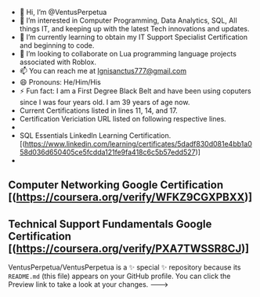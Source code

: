 - 👋 Hi, I’m @VentusPerpetua
- 👀 I’m interested in Computer Programming, Data Analytics, SQL, All things IT, and keeping up with the latest Tech innovations and updates.
- 🌱 I’m currently learning to obtain my IT Support Specialist Certification and beginning to code.
- 💞️ I’m looking to collaborate on Lua programming language projects associated with Roblox.
- 📫 You can reach me at Ignisanctus777@gmail.com
- 😄 Pronouns: He/Him/His
- ⚡ Fun fact: I am a First Degree Black Belt and have been using coputers since I was four years old. I am 39 years of age now.
- Current Certifications listed in lines 11, 14, and 17.
- Certification Vericiation URL listed on following respective lines.
- 
- SQL Essentials LinkedIn Learning Certification.
[(https://www.linkedin.com/learning/certificates/5dadf830d081e4bb1a058d036d650405ce5fcdda121fe9fa418c6c5b57edd527)]
-
Computer Networking Google Certification
[(https://coursera.org/verify/WFKZ9CGXPBXX)]
-
Technical Support Fundamentals Google Certification
[(https://coursera.org/verify/PXA7TWSSR8CJ)]
-
VentusPerpetua/VentusPerpetua is a ✨ special ✨ repository because its `README.md` (this file) appears on your GitHub profile.
You can click the Preview link to take a look at your changes.
--->
